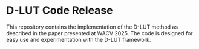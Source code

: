 # D-LUT Code Release

This repository contains the implementation of the D-LUT method as described in the paper presented at WACV 2025. The code is designed for easy use and experimentation with the D-LUT framework.
